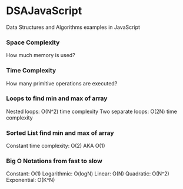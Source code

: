 # DSAJavaScript

Data Structures and Algorithms examples in JavaScript

### Space Complexity

How much memory is used?

### Time Complexity

How many primitive operations are executed?

### Loops to find min and max of array

Nested loops: O(N^2) time complexity
Two separate loops: O(2N) time complexity

### Sorted List find min and max of array

Constant time complexity: O(2) AKA O(1)

### Big O Notations from fast to slow

Constant: O(1)
Logarithmic: O(logN)
Linear: O(N)
Quadratic: O(N^2)
Exponential: O(K^N)
